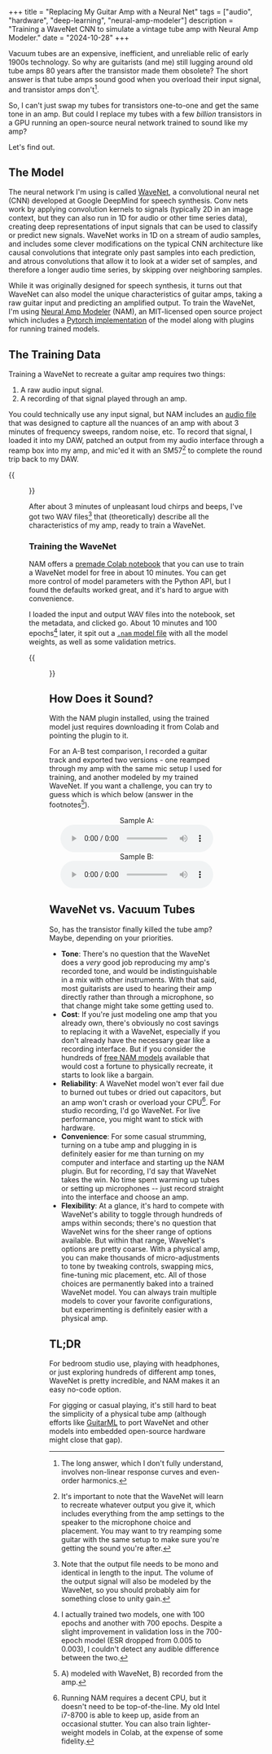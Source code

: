 +++
title = "Replacing My Guitar Amp with a Neural Net"
tags = ["audio", "hardware", "deep-learning", "neural-amp-modeler"]
description = "Training a WaveNet CNN to simulate a vintage tube amp with Neural Amp Modeler."
date = "2024-10-28"
+++

Vacuum tubes are an expensive, inefficient, and unreliable relic of early 1900s technology. So why are guitarists (and me) still lugging around old tube amps 80 years after the transistor made them obsolete? The short answer is that tube amps sound good when you overload their input signal, and transistor amps don't[^long-answer].

So, I can't just swap my tubes for transistors one-to-one and get the same tone in an amp. But could I replace my tubes with a few *billion* transistors in a GPU running an open-source neural network trained to sound like my amp? 

Let's find out.


## The Model

The neural network I'm using is called [WaveNet](https://arxiv.org/abs/1609.03499), a convolutional neural net (CNN) developed at Google DeepMind for speech synthesis. Conv nets work by applying convolution kernels to signals (typically 2D in an image context, but they can also run in 1D for audio or other time series data), creating deep representations of input signals that can be used to classify or predict new signals. WaveNet works in 1D on a stream of audio samples, and includes some clever modifications on the typical CNN architecture like causal convolutions that integrate only past samples into each prediction, and atrous convolutions that allow it to look at a wider set of samples, and therefore a longer audio time series, by skipping over neighboring samples.

While it was originally designed for speech synthesis, it turns out that WaveNet can also model the unique characteristics of guitar amps, taking a raw guitar input and predicting an amplified output. To train the WaveNet, I'm using [Neural Amp Modeler](https://www.neuralampmodeler.com/) (NAM), an MIT-licensed open source project which includes a [Pytorch implementation](https://github.com/sdatkinson/neural-amp-modeler) of the model along with plugins for running trained models.

## The Training Data

Training a WaveNet to recreate a guitar amp requires two things:

1. A raw audio input signal.
1. A recording of that signal played through an amp.

You could technically use any input signal, but NAM includes an [audio file](https://www.google.com/url?q=https%3A%2F%2Fdrive.google.com%2Ffile%2Fd%2F1KbaS4oXXNEuh2aCPLwKrPdf5KFOjda8G%2Fview%3Fusp%3Ddrive_link) that was designed to capture all the nuances of an amp with about 3 minutes of frequency sweeps, random noise, etc. To record that signal, I loaded it into my DAW, patched an output from my audio interface through a reamp box into my amp, and mic'ed it with an SM57[^mic] to complete the round trip back to my DAW.

{{<figure src="mic.jpg" caption="An SM57 recording my weird, custom amp that I converted from a vintage reel-to-reel tape player.">}}

After about 3 minutes of unpleasant loud chirps and beeps, I've got two WAV files[^wav] that (theoretically) describe all the characteristics of my amp, ready to train a WaveNet.

### Training the WaveNet

NAM offers a [premade Colab notebook](https://colab.research.google.com/github/sdatkinson/NAMTrainerColab/blob/main/notebook.ipynb#scrollTo=5CQleTk7GJV8) that you can use to train a WaveNet model for free in about 10 minutes. You can get more control of model parameters with the Python API, but I found the defaults worked great, and it's hard to argue with convenience.

I loaded the input and output WAV files into the notebook, set the metadata, and clicked go. About 10 minutes and 100 epochs[^epochs] later, it spit out a [`.nam` model file](/misc/AkaiM8-G10-Overdrive.nam) with all the model weights, as well as some validation metrics.

{{<figure src="akai m8 - overdrive.png" caption="I don't know what this means, but I like that the lines are close together.">}}

## How Does it Sound?

With the NAM plugin installed, using the trained model just requires downloading it from Colab and pointing the plugin to it.

For an A-B test comparison, I recorded a guitar track and exported two versions - one reamped through my amp with the same mic setup I used for training, and another modeled by my trained WaveNet. If you want a challenge, you can try to guess which is which below (answer in the footnotes[^ab]).

<center>
Sample A:
<br>
<audio controls> 
    <source src="akai overdrive nam.wav" type="audio/wav">
    Your browser does not support the audio element.
</audio>
</center>

<center>
Sample B:
<br> 
<audio controls> 
    <source src="akai overdrive amp.wav" type="audio/wav">
    Your browser does not support the audio element.
</audio>
</center>

## WaveNet vs. Vacuum Tubes

So, has the transistor finally killed the tube amp? Maybe, depending on your priorities.

- **Tone**: There's no question that the WaveNet does a *very* good job reproducing my amp's recorded tone, and would be indistinguishable in a mix with other instruments. With that said, most guitarists are used to hearing their amp directly rather than through a microphone, so that change might take some getting used to.
- **Cost**: If you're just modeling one amp that you already own, there's obviously no cost savings to replacing it with a WaveNet, especially if you don't already have the necessary gear like a recording interface. But if you consider the hundreds of [free NAM models](https://tonehunt.org/models?tags%5B0%5D=nam) available that would cost a fortune to physically recreate, it starts to look like a bargain.
- **Reliability**: A WaveNet model won't ever fail due to burned out tubes or dried out capacitors, but an amp won't crash or overload your CPU[^cpu]. For studio recording, I'd go WaveNet. For live performance, you might want to stick with hardware.
- **Convenience**: For some casual strumming, turning on a tube amp and plugging in is definitely easier for me than turning on my computer and interface and starting up the NAM plugin. But for recording, I'd say that WaveNet takes the win. No time spent warming up tubes or setting up microphones -- just record straight into the interface and choose an amp.
- **Flexibility**: At a glance, it's hard to compete with WaveNet's ability to toggle through hundreds of amps within seconds; there's no question that WaveNet wins for the sheer range of options available. But within that range, WaveNet's options are pretty coarse. With a physical amp, you can make thousands of micro-adjustments to tone by tweaking controls, swapping mics, fine-tuning mic placement, etc. All of those choices are permanently baked into a trained WaveNet model. You can always train multiple models to cover your favorite configurations, but experimenting is definitely easier with a physical amp.

## TL;DR

For bedroom studio use, playing with headphones, or just exploring hundreds of different amp tones, WaveNet is pretty incredible, and NAM makes it an easy no-code option. 

For gigging or casual playing, it's still hard to beat the simplicity of a physical tube amp (although efforts like [GuitarML](https://guitarml.com/pedals.html) to port WaveNet and other models into embedded open-source hardware might close that gap).

[^long-answer]: The long answer, which I don't fully understand, involves non-linear response curves and even-order harmonics.

[^mic]: It's important to note that the WaveNet will learn to recreate whatever output you give it, which includes everything from the amp settings to the speaker to the microphone choice and placement. You may want to try reamping some guitar with the same setup to make sure you're getting the sound you're after. 

[^wav]: Note that the output file needs to be mono and identical in length to the input. The volume of the output signal will also be modeled by the WaveNet, so you should probably aim for something close to unity gain.

[^epochs]: I actually trained two models, one with 100 epochs and another with 700 epochs. Despite a slight improvement in validation loss in the 700-epoch model (ESR dropped from 0.005 to 0.003), I couldn't detect any audible difference between the two.

[^ab]: A) modeled with WaveNet, B) recorded from the amp.

[^cpu]: Running NAM requires a decent CPU, but it doesn't need to be top-of-the-line. My old Intel i7-8700 is able to keep up, aside from an occasional stutter. You can also train lighter-weight models in Colab, at the expense of some fidelity.

